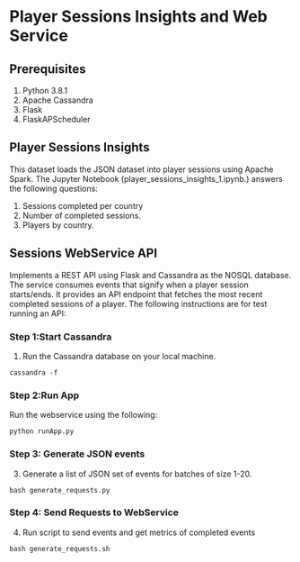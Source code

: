 # Player Sessions Insights and Web Service

## Prerequisites

1. Python 3.8.1
2. Apache Cassandra
3. Flask
4. FlaskAPScheduler

## Player Sessions Insights

This dataset loads the JSON dataset into player sessions using Apache Spark. The Jupyter Notebook (player_sessions_insights_1.ipynb.) answers the following questions:  

1. Sessions completed per country
2. Number of completed sessions.
3. Players by country.


## Sessions WebService API

Implements a REST API using Flask and Cassandra as the NOSQL database. The service consumes events that signify when a player session starts/ends. It provides an API endpoint that fetches the most recent completed sessions of a player. The following instructions are for test running an API:

### Step 1:Start Cassandra

1. Run the Cassandra database on your local machine.
```
cassandra -f
```

### Step 2:Run App

Run the webservice using the following:
```
python runApp.py
```

### Step 3: Generate JSON events
3. Generate a list of JSON set of events for batches of size 1-20.
```
bash generate_requests.py
``` 


### Step 4: Send Requests to WebService
4. Run script to send events and get metrics of completed events   
```
bash generate_requests.sh
```   